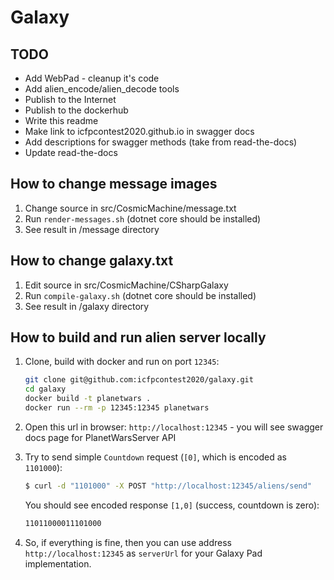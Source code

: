 # Galaxy

## TODO

* Add WebPad - cleanup it's code
* Add alien_encode/alien_decode tools
* Publish to the Internet
* Publish to the dockerhub
* Write this readme
* Make link to icfpcontest2020.github.io in swagger docs
* Add descriptions for swagger methods (take from read-the-docs)
* Update read-the-docs

## How to change message images

1. Change source in src/CosmicMachine/message.txt
2. Run `render-messages.sh` (dotnet core should be installed)
3. See result in /message directory
 
## How to change galaxy.txt

1. Edit source in src/CosmicMachine/CSharpGalaxy
2. Run `compile-galaxy.sh` (dotnet core should be installed)
3. See result in /galaxy directory

## How to build and run alien server locally

1. Clone, build with docker and run on port `12345`:

   ```bash
   git clone git@github.com:icfpcontest2020/galaxy.git
   cd galaxy
   docker build -t planetwars .
   docker run --rm -p 12345:12345 planetwars
   ```

2. Open this url in browser: `http://localhost:12345` - you
   will see swagger docs page for PlanetWarsServer API
   
3. Try to send simple `Countdown` request (`[0]`, which is encoded as `1101000`):
   ```bash
   $ curl -d "1101000" -X POST "http://localhost:12345/aliens/send"
   ```
   
   You should see encoded response `[1,0]` (success, countdown is zero):
   ```bash
   11011000011101000
   ```    
   
3. So, if everything is fine, then you can use address `http://localhost:12345`
   as `serverUrl` for your Galaxy Pad implementation.  